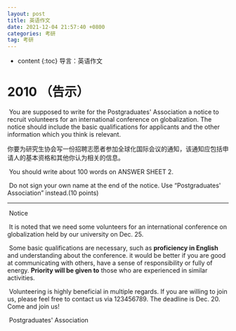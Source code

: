 ```yaml
---
layout: post
title: 英语作文
date: 2021-12-04 21:57:40 +0800
categories: 考研
tag: 考研
---
```


* content
{:toc}
导言：英语作文

# 2010 （告示）

​	You are supposed to write for the Postgraduates' Association a notice to recruit volunteers for an international conference on globalization. The notice should include the basic qualifications for applicants and the other information which you think is relevant. 

​	你要为研究生协会写一份招聘志愿者参加全球化国际会议的通知，该通知应包括申请人的基本资格和其他你认为相关的信息。  

​	You should write about 100 words on ANSWER SHEET 2.

​	Do not sign your own name at the end of the notice. Use “Postgraduates' Association” instead.(10 points) 

------

​																												Notice

​	It is noted that we need some volunteers for an international conference on globalization held by our university on Dec. 25.

​	Some basic qualifications are necessary, such as **proficiency in English** and understanding about the conference. it would be better if you are good at communicating with others, have a sense of responsibility or fully of energy. **Priority will be given to** those who are experienced in similar activities.

​	Volunteering is highly beneficial in multiple regards. If you are willing to join us, please feel free to contact us via 123456789. The deadline is Dec. 20. Come and join us!

​																																													Postgraduates' Association
